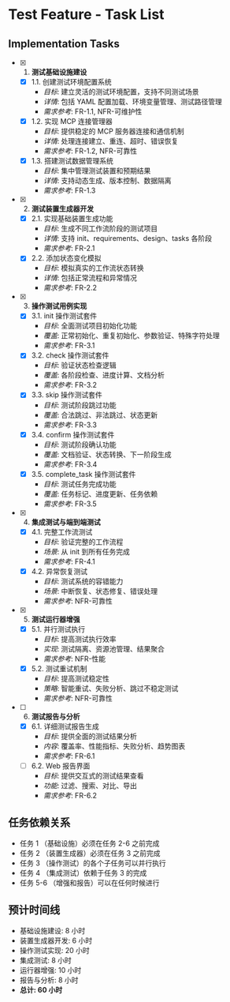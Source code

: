 # Test Feature - Task List

## Implementation Tasks

- [x] 1. **测试基础设施建设**
    - [x] 1.1. 创建测试环境配置系统
        - *目标*: 建立灵活的测试环境配置，支持不同测试场景
        - *详情*: 包括 YAML 配置加载、环境变量管理、测试路径管理
        - *需求参考*: FR-1.1, NFR-可维护性
    - [x] 1.2. 实现 MCP 连接管理器
        - *目标*: 提供稳定的 MCP 服务器连接和通信机制
        - *详情*: 处理连接建立、重连、超时、错误恢复
        - *需求参考*: FR-1.2, NFR-可靠性
    - [x] 1.3. 搭建测试数据管理系统
        - *目标*: 集中管理测试装置和预期结果
        - *详情*: 支持动态生成、版本控制、数据隔离
        - *需求参考*: FR-1.3
- [x] 2. **测试装置生成器开发**
    - [x] 2.1. 实现基础装置生成功能
        - *目标*: 生成不同工作流阶段的测试项目
        - *详情*: 支持 init、requirements、design、tasks 各阶段
        - *需求参考*: FR-2.1
    - [x] 2.2. 添加状态变化模拟
        - *目标*: 模拟真实的工作流状态转换
        - *详情*: 包括正常流程和异常情况
        - *需求参考*: FR-2.2
- [x] 3. **操作测试用例实现**
    - [x] 3.1. init 操作测试套件
        - *目标*: 全面测试项目初始化功能
        - *覆盖*: 正常初始化、重复初始化、参数验证、特殊字符处理
        - *需求参考*: FR-3.1
    - [x] 3.2. check 操作测试套件
        - *目标*: 验证状态检查逻辑
        - *覆盖*: 各阶段检查、进度计算、文档分析
        - *需求参考*: FR-3.2
    - [x] 3.3. skip 操作测试套件
        - *目标*: 测试阶段跳过功能
        - *覆盖*: 合法跳过、非法跳过、状态更新
        - *需求参考*: FR-3.3
    - [x] 3.4. confirm 操作测试套件
        - *目标*: 测试阶段确认功能
        - *覆盖*: 文档验证、状态转换、下一阶段生成
        - *需求参考*: FR-3.4
    - [x] 3.5. complete_task 操作测试套件
        - *目标*: 测试任务完成功能
        - *覆盖*: 任务标记、进度更新、任务依赖
        - *需求参考*: FR-3.5
- [x] 4. **集成测试与端到端测试**
    - [x] 4.1. 完整工作流测试
        - *目标*: 验证完整的工作流程
        - *场景*: 从 init 到所有任务完成
        - *需求参考*: FR-4.1
    - [x] 4.2. 异常恢复测试
        - *目标*: 测试系统的容错能力
        - *场景*: 中断恢复、状态修复、错误处理
        - *需求参考*: NFR-可靠性
- [x] 5. **测试运行器增强**
    - [x] 5.1. 并行测试执行
        - *目标*: 提高测试执行效率
        - *实现*: 测试隔离、资源池管理、结果聚合
        - *需求参考*: NFR-性能
    - [x] 5.2. 测试重试机制
        - *目标*: 提高测试稳定性
        - *策略*: 智能重试、失败分析、跳过不稳定测试
        - *需求参考*: NFR-可靠性
- [ ] 6. **测试报告与分析**
    - [x] 6.1. 详细测试报告生成
        - *目标*: 提供全面的测试结果分析
        - *内容*: 覆盖率、性能指标、失败分析、趋势图表
        - *需求参考*: FR-6.1
    - [ ] 6.2. Web 报告界面
        - *目标*: 提供交互式的测试结果查看
        - *功能*: 过滤、搜索、对比、导出
        - *需求参考*: FR-6.2

## 任务依赖关系

- 任务 1 （基础设施）必须在任务 2-6 之前完成
- 任务 2 （装置生成器）必须在任务 3 之前完成
- 任务 3 （操作测试）的各个子任务可以并行执行
- 任务 4 （集成测试）依赖于任务 3 的完成
- 任务 5-6 （增强和报告）可以在任何时候进行

## 预计时间线

- 基础设施建设: 8 小时
- 装置生成器开发: 6 小时
- 操作测试实现: 20 小时
- 集成测试: 8 小时
- 运行器增强: 10 小时
- 报告与分析: 8 小时
- **总计: 60 小时**
